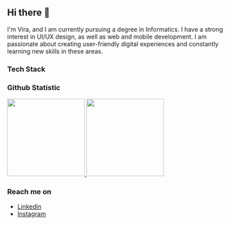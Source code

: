## Hi there 👋

I'm Vira, and I am currently pursuing a degree in Informatics. I have a strong interest in UI/UX design, as well as web and mobile development. I am passionate about creating user-friendly digital experiences and constantly learning new skills in these areas.<br>

### Tech Stack 

### Github Statistic
<p align="left">
<a href="[https://github.com/virasare]">
  <img height="180em" src="https://github-readme-stats-eight-theta.vercel.app/api?username=virasare&show_icons=true&theme=algolia&include_all_commits=true&count_private=true"/>
  <img height="180em" src="https://github-readme-stats-eight-theta.vercel.app/api/top-langs/?username=virasare&layout=compact&langs_count=8&theme=algolia"/>
</a>
</p>

### Reach me on
* [Linkedin](https://www.linkedin.com/in/vira-sare-730840252/)
* [Instagram](https://www.instagram.com/vira_sare/)

<!--
**virasare/virasare** is a ✨ _special_ ✨ repository because its `README.md` (this file) appears on your GitHub profile.

Here are some ideas to get you started:

- 🔭 I’m currently working on ...
- 🌱 I’m currently learning ...
- 👯 I’m looking to collaborate on ...
- 🤔 I’m looking for help with ...
- 💬 Ask me about ...
- 📫 How to reach me: ...
- 😄 Pronouns: ...
- ⚡ Fun fact: ...
-->
